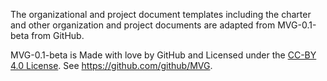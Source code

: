 The organizational and project document templates including the charter and
other organization and project documents are adapted from MVG-0.1-beta from
GitHub.

MVG-0.1-beta is Made with love by GitHub and Licensed under the
[CC-BY 4.0 License](https://creativecommons.org/licenses/by-sa/4.0/).  See
https://github.com/github/MVG.
